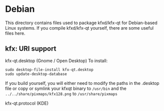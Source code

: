 
Debian
====================
This directory contains files used to package kfxd/kfx-qt
for Debian-based Linux systems. If you compile kfxd/kfx-qt yourself, there are some useful files here.

## kfx: URI support ##


kfx-qt.desktop  (Gnome / Open Desktop)
To install:

	sudo desktop-file-install kfx-qt.desktop
	sudo update-desktop-database

If you build yourself, you will either need to modify the paths in
the .desktop file or copy or symlink your kfxqt binary to `/usr/bin`
and the `../../share/pixmaps/kfx128.png` to `/usr/share/pixmaps`

kfx-qt.protocol (KDE)
